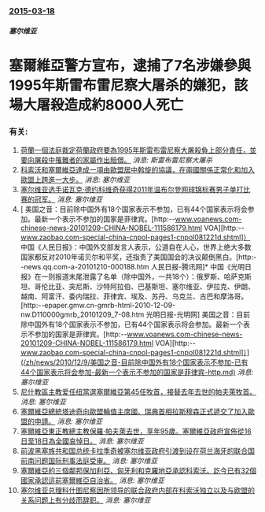 ### [2015-03-18](/news/2015/03/18/index.md)

##### 塞尔维亚
# 塞爾維亞警方宣布，逮捕了7名涉嫌參與1995年斯雷布雷尼察大屠杀的嫌犯，該場大屠殺造成約8000人死亡




### 有关:

1. [荷蘭一個法庭裁定荷蘭政府要為1995年斯雷布雷尼察大屠殺負上部分責任，並要向屠殺中罹難者的家屬作出賠償。](/zh/news/2014/07/16/荷蘭一個法庭裁定荷蘭政府要為1995年斯雷布雷尼察大屠殺負上部分責任-並要向屠殺中罹難者的家屬作出賠償.md) _消息: 斯雷布雷尼察大屠杀_
2. [科索沃和塞爾維亞達成一項由歐盟居中斡旋的協議，在兩國關係正常化和加入歐盟上跨進一大步。](/zh/news/2013/04/19/科索沃和塞爾維亞達成一項由歐盟居中斡旋的協議-在兩國關係正常化和加入歐盟上跨進一大步.md) _消息: 塞尔维亚_
3. [ 塞尔维亚选手诺瓦克·德约科维奇获得2011年温布尔登网球锦标赛男子单打比赛的冠军。](/zh/news/2011/07/3/塞尔维亚选手诺瓦克-德约科维奇获得2011年温布尔登网球锦标赛男子单打比赛的冠军.md) _消息: 塞尔维亚_
4. [ 美国之音：目前除中国外有18个国家表示不参加，已有44个国家表示将会参加。最新一个表示不参加的国家是菲律宾。[http:--www.voanews.com-chinese-news-20101209-CHINA-NOBEL-111586179.html VOA][http:--www.zaobao.com-special-china-cnpol-pages1-cnpol081221d.shtml]） 中国《人民日报》：中国外交部发言人表示，公道自在人心，世界上绝大多数国家都反对2010年诺贝尔和平奖，还指责了美国国会的决议颠倒黑白。[http:--news.qq.com-a-20101210-000188.htm 人民日报-腾讯网]* 中国《光明日报》在一则报道末尾泄露了名单（除中国外，一共18个）：俄罗斯、哈萨克斯坦、哥伦比亚、突尼斯、沙特阿拉伯、巴基斯坦、塞尔维亚、伊拉克、伊朗、越南、阿富汗、委内瑞拉、菲律宾、埃及、苏丹、乌克兰、古巴和摩洛哥。[http:--epaper.gmw.cn-gmrb-html-2010-12-09-nw.D110000gmrb_20101209_7-08.htm 光明日报-光明网] 美国之音：目前除中国外有18个国家表示不参加，已有44个国家表示将会参加。最新一个表示不参加的国家是菲律宾。[http:--www.voanews.com-chinese-news-20101209-CHINA-NOBEL-111586179.html VOA][http:--www.zaobao.com-special-china-cnpol-pages1-cnpol081221d.shtml]）](/zh/news/2010/12/9/美国之音-目前除中国外有18个国家表示不参加-已有44个国家表示将会参加-最新一个表示不参加的国家是菲律宾-http.md) _消息: 塞尔维亚_
5. [ 尼什教區主教爱任纽當選塞爾維亞第45任牧首，接替去年去世的帕夫萊牧首。](/zh/news/2010/01/22/尼什教區主教爱任纽當選塞爾維亞第45任牧首-接替去年去世的帕夫萊牧首.md) _消息: 塞尔维亚_
6. [塞爾維亞總統塔迪奇向歐盟輪值主席國、瑞典首相拉斯穆森正式遞交了加入歐盟的申請。](/zh/news/2009/12/22/塞爾維亞總統塔迪奇向歐盟輪值主席國-瑞典首相拉斯穆森正式遞交了加入歐盟的申請.md) _消息: 塞尔维亚_
7. [塞爾維亞東正教總主教保羅·帕夫萊去世，享年95歲。塞爾維亞政府宣佈從16日至18日為全國哀悼日。](/zh/news/2009/11/15/塞爾維亞東正教總主教保羅-帕夫萊去世-享年95歲-塞爾維亞政府宣佈從16日至18日為全國哀悼日.md) _消息: 塞尔维亚_
8. [前波黑塞族共和国总统卡拉季奇被塞尔维亚政府引渡到设在荷兰海牙的联合国前南问题国际刑事法庭受审。](/zh/news/2008/07/30/前波黑塞族共和国总统卡拉季奇被塞尔维亚政府引渡到设在荷兰海牙的联合国前南问题国际刑事法庭受审.md) _消息: 塞尔维亚_
9. [塞爾維亞的三個鄰邦保加利亞、匈牙利和克羅地亞承認科索沃。訖今已有32個國家承認這前塞爾維亞自治省。](/zh/news/2008/03/19/塞爾維亞的三個鄰邦保加利亞-匈牙利和克羅地亞承認科索沃-訖今已有32個國家承認這前塞爾維亞自治省.md) _消息: 塞尔维亚_
10. [塞尔维亚总理科什图尼察因所领导的联合政府内部在科索沃独立以及与欧盟的关系问题上有分歧而辞职。](/zh/news/2008/03/8/塞尔维亚总理科什图尼察因所领导的联合政府内部在科索沃独立以及与欧盟的关系问题上有分歧而辞职.md) _消息: 塞尔维亚_
